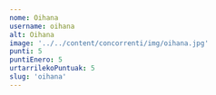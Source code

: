 ```yaml
---
nome: Oihana
username: oihana
alt: Oihana
image: '../../content/concorrenti/img/oihana.jpg'
punti: 5
puntiEnero: 5
urtarrilekoPuntuak: 5
slug: 'oihana'
---
```

